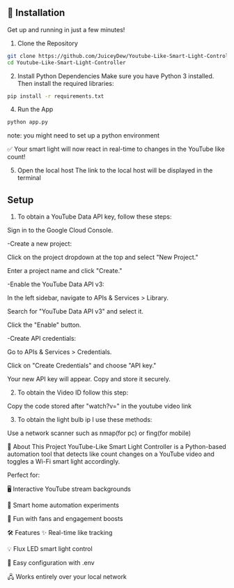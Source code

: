 🚀 Installation
-
Get up and running in just a few minutes!

1. Clone the Repository
```bash
git clone https://github.com/JuiceyDew/Youtube-Like-Smart-Light-Controller.git
cd Youtube-Like-Smart-Light-Controller
```
2. Install Python Dependencies
Make sure you have Python 3 installed. Then install the required libraries:

```bash
pip install -r requirements.txt
```

4. Run the App
```bash
python app.py
```
note: you might need to set up a python environment

✅ Your smart light will now react in real-time to changes in the YouTube like count!

5. Open the local host
The link to the local host will be displayed in the terminal

Setup 
-
1. To obtain a YouTube Data API key, follow these steps:​

​Sign in to the Google Cloud Console.​

​-Create a new project:​

Click on the project dropdown at the top and select "New Project."​

Enter a project name and click "Create."​

-​Enable the YouTube Data API v3:​

In the left sidebar, navigate to APIs & Services > Library.​

Search for "YouTube Data API v3" and select it.​

Click the "Enable" button.​

-Create API credentials:​

Go to APIs & Services > Credentials.​

Click on "Create Credentials" and choose "API key."​

Your new API key will appear. Copy and store it securely.​

2. To obtain the Video ID follow this step:

Copy the code stored after "watch?v=" in the youtube video link

3. To obtain the light bulb ip I use these methods:

Use a network scanner such as nmap(for pc) or fing(for mobile)


🧠 About This Project
YouTube-Like Smart Light Controller is a Python-based automation tool that detects like count changes on a YouTube video and toggles a Wi-Fi smart light accordingly.

Perfect for:

🖥️ Interactive YouTube stream backgrounds

🧠 Smart home automation experiments

🎉 Fun with fans and engagement boosts

🛠 Features
✨ Real-time like tracking

💡 Flux LED smart light control

🔧 Easy configuration with .env

🖧 Works entirely over your local network

